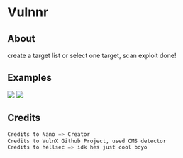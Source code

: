 # Vulnnr

## About
<p>
  create a target list or select one target, scan exploit done!
</p>

## Examples
<img src="https://pays.host/uploads/8ecc5016-9448-40c0-96c9-8acdc1303f29/lem75DJF.png"> </img>
<img src="https://pays.host/uploads/8ecc5016-9448-40c0-96c9-8acdc1303f29/UXjbj6Oh.png"> </img>

## Credits
```python
Credits to Nano => Creator
Credits to VulnX Github Project, used CMS detector
Credits to hellsec => idk hes just cool boyo
```
